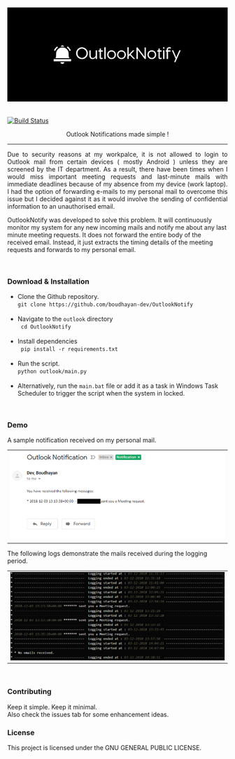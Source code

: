 <h1 align="center"> <p align="center"><img src="assets/logo.PNG" /></p> </h1>

<p align="center"> 
  
 [![Build Status](https://travis-ci.org/boudhayan-dev/OutlookNotify.svg?branch=master)](https://travis-ci.org/boudhayan-dev/OutlookNotify)
 
 </p>

<p align="center"> Outlook Notifications made simple ! </p>




<hr/>

<p align="justify">Due to security reasons at my workpalce, it is not allowed to login to Outlook mail from certain devices ( mostly Android ) unless they are screened by the IT department. As a result, there have been times when I would miss important meeting requests and last-minute mails with immediate deadlines because of my absence from my device (work laptop). I had the option of forwarding e-mails to my personal mail to overcome this issue but I decided against it as it would involve the sending of confidential information to an unauthorised email.     

OutlookNotify was developed to solve this problem. It will continuously monitor my system for any new incoming mails and notify me about any last minute meeting requests. It does not forward the entire body of the received email. Instead, it just extracts the timing details of the meeting requests and forwards to my personal email. </p>

<br>

<h3> Download & Installation </h3>

<ul>
  <li>Clone the Github repository.</li>
  <code>git clone https://github.com/boudhayan-dev/OutlookNotify</code>
  <br><br>
  <li>Navigate to the <code>outlook</code> directory</li>
  <code> cd OutlookNotify</code>
  <br><br>
  <li>Install dependencies</li>
  <code> pip install -r requirements.txt</code>
  <br><br>
  <li>Run the script.</li>
  <code>python outlook/main.py</code>
  <br><br>
  <li>Alternatively, run the <code>main.bat</code> file or add it as a task in Windows Task Scheduler to trigger the script when the system in locked.</li>
</ul>

<br>




<h3> Demo</h3>

A sample notification received on my personal mail.
<br>
<table>
    <tr>
      <td>
          <img src="assets/email.PNG">
      </td>
  </tr>
</table>

The following logs demonstrate the mails received during the logging period.
<table>
    <tr>
      <td>
          <img src="assets/logs.PNG">
      </td>
  </tr>
</table>

<br>



<h3>Contributing</h3>
Keep it simple. Keep it minimal. <br>
Also check the issues tab for some enhancement ideas.

<br>


<h3>License</h3>

This project is licensed under the GNU GENERAL PUBLIC LICENSE.
